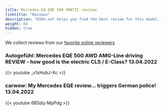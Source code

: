 ```yaml
---
title: Mercedes-EQ EQE 500 4MATIC reviews
linktitle: "Reviews"
description: "EVKX.net helps you find the best review for this model. "
weight: 80
hidden: true
---
```

We collect reviews from our [favorite online reviewers](/guides/evreviewers/)

### Autogefühl: Mercedes EQE 500 AWD AMG-Line driving REVIEW - how good is the electric CLS / E-Class? 13.04.2022

{{< youtube _v1xHubJ-Xc >}}

### carwow: My Mercedes EQE review... triggers German police! 13.04.2022

{{< youtube 6BSdq-MpPdg >}}


